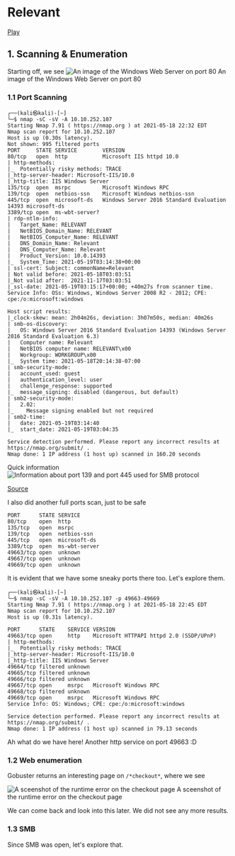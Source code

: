 # Relevant
[Play](https://tryhackme.com/room/relevant)

## 1. Scanning & Enumeration
Starting off, we see
![An image of the Windows Web Server on port 80](https://imgur.com/UfRanXg.png)
An image of the Windows Web Server on port 80

### 1.1 Port Scanning
```
┌──(kali㉿kali)-[~]
└─$ nmap -sC -sV -A 10.10.252.107
Starting Nmap 7.91 ( https://nmap.org ) at 2021-05-18 22:32 EDT
Nmap scan report for 10.10.252.107
Host is up (0.30s latency).
Not shown: 995 filtered ports
PORT     STATE SERVICE        VERSION
80/tcp   open  http           Microsoft IIS httpd 10.0
| http-methods: 
|_  Potentially risky methods: TRACE
|_http-server-header: Microsoft-IIS/10.0
|_http-title: IIS Windows Server
135/tcp  open  msrpc          Microsoft Windows RPC
139/tcp  open  netbios-ssn    Microsoft Windows netbios-ssn
445/tcp  open  microsoft-ds   Windows Server 2016 Standard Evaluation 14393 microsoft-ds
3389/tcp open  ms-wbt-server?
| rdp-ntlm-info: 
|   Target_Name: RELEVANT
|   NetBIOS_Domain_Name: RELEVANT
|   NetBIOS_Computer_Name: RELEVANT
|   DNS_Domain_Name: Relevant
|   DNS_Computer_Name: Relevant
|   Product_Version: 10.0.14393
|_  System_Time: 2021-05-19T03:14:38+00:00
| ssl-cert: Subject: commonName=Relevant
| Not valid before: 2021-05-18T03:03:51
|_Not valid after:  2021-11-17T03:03:51
|_ssl-date: 2021-05-19T03:15:17+00:00; +40m27s from scanner time.
Service Info: OSs: Windows, Windows Server 2008 R2 - 2012; CPE: cpe:/o:microsoft:windows

Host script results:
|_clock-skew: mean: 2h04m26s, deviation: 3h07m50s, median: 40m26s
| smb-os-discovery: 
|   OS: Windows Server 2016 Standard Evaluation 14393 (Windows Server 2016 Standard Evaluation 6.3)
|   Computer name: Relevant
|   NetBIOS computer name: RELEVANT\x00
|   Workgroup: WORKGROUP\x00
|_  System time: 2021-05-18T20:14:38-07:00
| smb-security-mode: 
|   account_used: guest
|   authentication_level: user
|   challenge_response: supported
|_  message_signing: disabled (dangerous, but default)
| smb2-security-mode: 
|   2.02: 
|_    Message signing enabled but not required
| smb2-time: 
|   date: 2021-05-19T03:14:40
|_  start_date: 2021-05-19T03:04:35

Service detection performed. Please report any incorrect results at https://nmap.org/submit/ .
Nmap done: 1 IP address (1 host up) scanned in 160.20 seconds
```

Quick information
![Information about port 139 and port 445 used for SMB protocol](https://i.imgur.com/Jd7M907.png)

[Source](https://www.varonis.com/blog/smb-port/)

I also did another full ports scan, just to be safe
```
PORT      STATE SERVICE
80/tcp    open  http
135/tcp   open  msrpc
139/tcp   open  netbios-ssn
445/tcp   open  microsoft-ds
3389/tcp  open  ms-wbt-server
49663/tcp open  unknown
49667/tcp open  unknown
49669/tcp open  unknown
```

It is evident that we have some sneaky ports there too. Let's explore them.

```
┌──(kali㉿kali)-[~]
└─$ nmap -sC -sV -A 10.10.252.107 -p 49663-49669
Starting Nmap 7.91 ( https://nmap.org ) at 2021-05-18 22:45 EDT
Nmap scan report for 10.10.252.107
Host is up (0.31s latency).

PORT      STATE    SERVICE VERSION
49663/tcp open     http    Microsoft HTTPAPI httpd 2.0 (SSDP/UPnP)
| http-methods: 
|_  Potentially risky methods: TRACE
|_http-server-header: Microsoft-IIS/10.0
|_http-title: IIS Windows Server
49664/tcp filtered unknown
49665/tcp filtered unknown
49666/tcp filtered unknown
49667/tcp open     msrpc   Microsoft Windows RPC
49668/tcp filtered unknown
49669/tcp open     msrpc   Microsoft Windows RPC
Service Info: OS: Windows; CPE: cpe:/o:microsoft:windows

Service detection performed. Please report any incorrect results at https://nmap.org/submit/ .
Nmap done: 1 IP address (1 host up) scanned in 79.13 seconds
```

Ah what do we have here! Another http service on port 49663 :D

### 1.2 Web enumeration
Gobuster returns an interesting page on `/*checkout*`, where we see

![A sceenshot of the runtime error on the checkout page](https://imgur.com/470t5p7.png)
A sceenshot of the runtime error on the checkout page

We can come back and look into this later. We did not see any more results.

### 1.3 SMB
Since SMB was open, let's explore that.
